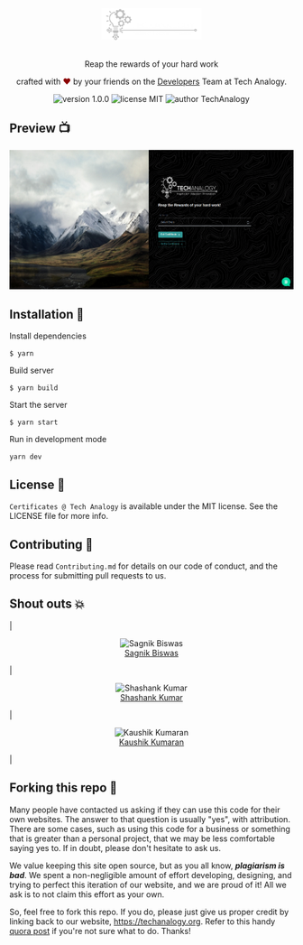 <div align="center">
  <img alt="TA Logo" src="public/Logotech.png" height="56" />
</div>

<br>
<p align="center">
Reap the rewards of your hard work
</p>
<p align="center">
crafted with <span style="color: #8b0000;">&hearts;</span> by your friends on the <a href="https://techanalogy.org">Developers</a> Team at Tech Analogy.
</p>
<p align="center">
    <img src="https://img.shields.io/badge/version-1.0.0-yellowgreen" alt="version 1.0.0"/>
    <img src="https://img.shields.io/badge/license-MIT-brightgreen" alt="license MIT"/>
    <img src="https://img.shields.io/badge/author-Tech%20Analogy-blue" alt="author TechAnalogy"/>
</p>

## Preview 📺

<div align="center">
  <img alt="Screenshot" src="screens/screen.png" />
</div>

## Installation 🔧

Install dependencies

```
$ yarn
```

Build server

```
$ yarn build
```

Start the server

```
$ yarn start
```

Run in development mode

```
yarn dev
```

## License 📜

`Certificates @ Tech Analogy` is available under the MIT license. See the LICENSE file for more info.

## Contributing 🤝

Please read `Contributing.md` for details on our code of conduct, and the process for submitting pull requests to us.

## Shout outs 💥

| <p align="center">![Sagnik Biswas](https://github.com/sbiswas2209.png?size=128)<br>[Sagnik Biswas](https://sagnikbiswas.tech)</p> | <p align="center">![Shashank Kumar](https://github.com/shawshankkumar.png?size=128)<br>[Shashank Kumar](https://github.com/shawshankkumar)</p> | <p align="center">![Kaushik Kumaran](https://github.com/Codebuilder2022.png?size=128)<br>[Kaushik Kumaran](https://github.com/Codebuilder2022)</p> |

## Forking this repo 🚨

Many people have contacted us asking if they can use this code for their own websites. The answer to that question is usually "yes", with attribution. There are some cases, such as using this code for a business or something that is greater than a personal project, that we may be less comfortable saying yes to. If in doubt, please don't hesitate to ask us.

We value keeping this site open source, but as you all know, _**plagiarism is bad**_. We spent a non-negligible amount of effort developing, designing, and trying to perfect this iteration of our website, and we are proud of it! All we ask is to not claim this effort as your own.

So, feel free to fork this repo. If you do, please just give us proper credit by linking back to our website, https://techanalogy.org. Refer to this handy [quora post](https://www.quora.com/Is-it-bad-to-copy-other-peoples-code) if you're not sure what to do. Thanks!
